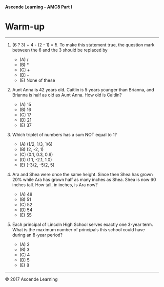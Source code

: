 #### Ascende Learning - AMC8 Part I
# Warm-up
- - - 

1. (6 ? 3) + 4 - (2 - 1) = 5. To make this statement true, the question mark between the 6 and the 3 should be replaced by
   
   - (A) / 
   - (B) * 
   - (C) + 
   - (D) - 
   - (E) None of these
   
2. Aunt Anna is 42 years old. Caitlin is 5 years younger than Brianna, and Brianna is half as old as Aunt Anna. How old is Caitlin?
   
   - (A) 15 
   - (B) 16 
   - (C) 17 
   - (D) 21 
   - (E) 37
   
3. Which triplet of numbers has a sum NOT equal to 1?
   
   - (A) (1/2, 1/3, 1/6) 
   - (B) (2, -2, 1) 
   - (C) (0.1, 0.3, 0.6) 
   - (D) (1.1, -2.1, 1.0) 
   - (E) (-3/2, -5/2, 5)
   
4. Ara and Shea were once the same height. Since then Shea has grown 20% while Ara has grown half as many inches as Shea. Shea is now 60 inches tall. How tall, in inches, is Ara now?
   
   - (A) 48 
   - (B) 51 
   - (C) 52 
   - (D) 54 
   - (E) 55
   
5. Each principal of Lincoln High School serves exactly one 3-year term. What is the maximum number of principals this school could have during an 8-year period?
   
   - (A) 2 
   - (B) 3 
   - (C) 4 
   - (D) 5 
   - (E) 8
   
   
- - - 
<div class="footer">
    &copy; 2017 Ascende Learning
</div>
